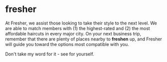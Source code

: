 # fresher
At Fresher, we assist those looking to take their style to the next level. We are able to match members with (1) the highest-rated and (2) the most affordable haircuts in every major city. On your next business trip, remember that there are plenty of places nearby to **freshen** up, and Fresher will guide you toward the options most compatible with you. 

Don't take my word for it - see for yourself.
